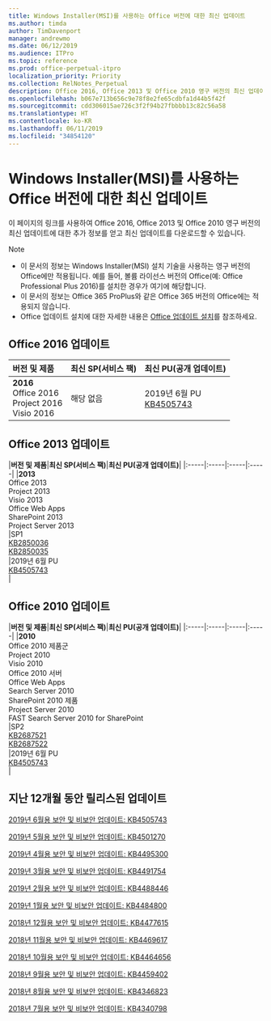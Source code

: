 ```yaml
---
title: Windows Installer(MSI)를 사용하는 Office 버전에 대한 최신 업데이트
ms.author: timda
author: TimDavenport
manager: andrewmo
ms.date: 06/12/2019
ms.audience: ITPro
ms.topic: reference
ms.prod: office-perpetual-itpro
localization_priority: Priority
ms.collection: RelNotes_Perpetual
description: Office 2016, Office 2013 및 Office 2010 영구 버전의 최신 업데이트 정보에 대한 링크를 IT 전문가에게 제공합니다.
ms.openlocfilehash: b067e713b656c9e78f8e2fe65cdbfa1d44b5f42f
ms.sourcegitcommit: cdd306015ae726c3f2f94b27fbbbb13c82c56a58
ms.translationtype: HT
ms.contentlocale: ko-KR
ms.lasthandoff: 06/11/2019
ms.locfileid: "34854120"
---
```

# <a name="latest-updates-for-versions-of-office-that-use-windows-installer-msi"></a>Windows Installer(MSI)를 사용하는 Office 버전에 대한 최신 업데이트

이 페이지의 링크를 사용하여 Office 2016, Office 2013 및 Office 2010 영구 버전의 최신 업데이트에 대한 추가 정보를 얻고 최신 업데이트를 다운로드할 수 있습니다.
  
 
> [!NOTE]
> - 이 문서의 정보는 Windows Installer(MSI) 설치 기술을 사용하는 영구 버전의 Office에만 적용됩니다. 예를 들어, 볼륨 라이선스 버전의 Office(예: Office Professional Plus 2016)를 설치한 경우가 여기에 해당합니다.
> - 이 문서의 정보는 Office 365 ProPlus와 같은 Office 365 버전의 Office에는 적용되지 않습니다.
> - Office 업데이트 설치에 대한 자세한 내용은 [Office 업데이트 설치](https://support.office.com/article/2ab296f3-7f03-43a2-8e50-46de917611c5)를 참조하세요. 


## <a name="office-2016-updates"></a>Office 2016 업데이트

|**버전 및 제품**|**최신 SP(서비스 팩)**|**최신 PU(공개 업데이트)**|
|:-----|:-----|:-----|
|**2016** <br/> Office 2016  <br/> Project 2016  <br/> Visio 2016  <br/> |해당 없음  <br/> |2019년 6월 PU  <br/> [KB4505743](https://support.microsoft.com/help/4505743) <br/> |
   
## <a name="office-2013-updates"></a>Office 2013 업데이트

|**버전 및 제품**|**최신 SP(서비스 팩)**|**최신 PU(공개 업데이트)**|
|:-----|:-----|:-----|:-----|
|**2013** <br/> Office 2013  <br/> Project 2013  <br/> Visio 2013  <br/> Office Web Apps  <br/> SharePoint 2013  <br/> Project Server 2013  <br/> |SP1 <br/> [KB2850036](https://support.microsoft.com/kb/2850036) <br/>[KB2850035](https://support.microsoft.com/kb/2850035) <br/> |2019년 6월 PU  <br/> [KB4505743](https://support.microsoft.com/help/4505743) <br/> |
   
## <a name="office-2010-updates"></a>Office 2010 업데이트

|**버전 및 제품**|**최신 SP(서비스 팩)**|**최신 PU(공개 업데이트)**|
|:-----|:-----|:-----|:-----|
|**2010** <br/> Office 2010 제품군  <br/> Project 2010  <br/> Visio 2010  <br/> Office 2010 서버  <br/> Office Web Apps  <br/> Search Server 2010  <br/> SharePoint 2010 제품  <br/> Project Server 2010  <br/> FAST Search Server 2010 for SharePoint  <br/> |SP2 <br/>[KB2687521](https://support.microsoft.com/kb/2687521) <br/> [KB2687522](https://support.microsoft.com/kb/2687522) <br/> |2019년 6월 PU <br/>[KB4505743](https://support.microsoft.com/help/4505743) <br/>|
   

   
## <a name="updates-released-in-past-12-months"></a>지난 12개월 동안 릴리스된 업데이트

[2019년 6월용 보안 및 비보안 업데이트: KB4505743](https://support.microsoft.com/help/4505743)


  [2019년 5월용 보안 및 비보안 업데이트: KB4501270](https://support.microsoft.com/ko-KR/help/4501270)


  [2019년 4월용 보안 및 비보안 업데이트: KB4495300](https://support.microsoft.com/ko-KR/help/4495300)


  [2019년 3월용 보안 및 비보안 업데이트: KB4491754](https://support.microsoft.com/ko-KR/help/4491754) 

[2019년 2월용 보안 및 비보안 업데이트: KB4488446](https://support.microsoft.com/help/4488446)

[2019년 1월용 보안 및 비보안 업데이트: KB4484800](https://support.microsoft.com/help/4484800)

[2018년 12월용 보안 및 비보안 업데이트: KB4477615](https://support.microsoft.com/help/4477615)

[2018년 11월용 보안 및 비보안 업데이트: KB4469617](https://support.microsoft.com/help/4469617)

[2018년 10월용 보안 및 비보안 업데이트: KB4464656](https://support.microsoft.com/help/4464656)

[2018년 9월용 보안 및 비보안 업데이트: KB4459402](https://support.microsoft.com/help/4459402) 

[2018년 8월용 보안 및 비보안 업데이트: KB4346823](https://support.microsoft.com/help/4346823)   

[2018년 7월용 보안 및 비보안 업데이트: KB4340798](https://support.microsoft.com/help/4340798)   

  


  
 
  
 
  

  
   
  

